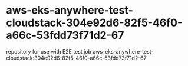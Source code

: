 # aws-eks-anywhere-test-cloudstack-304e92d6-82f5-46f0-a66c-53fdd73f71d2-67
repository for use with E2E test job aws-eks-anywhere-test-cloudstack:304e92d6-82f5-46f0-a66c-53fdd73f71d2-67
